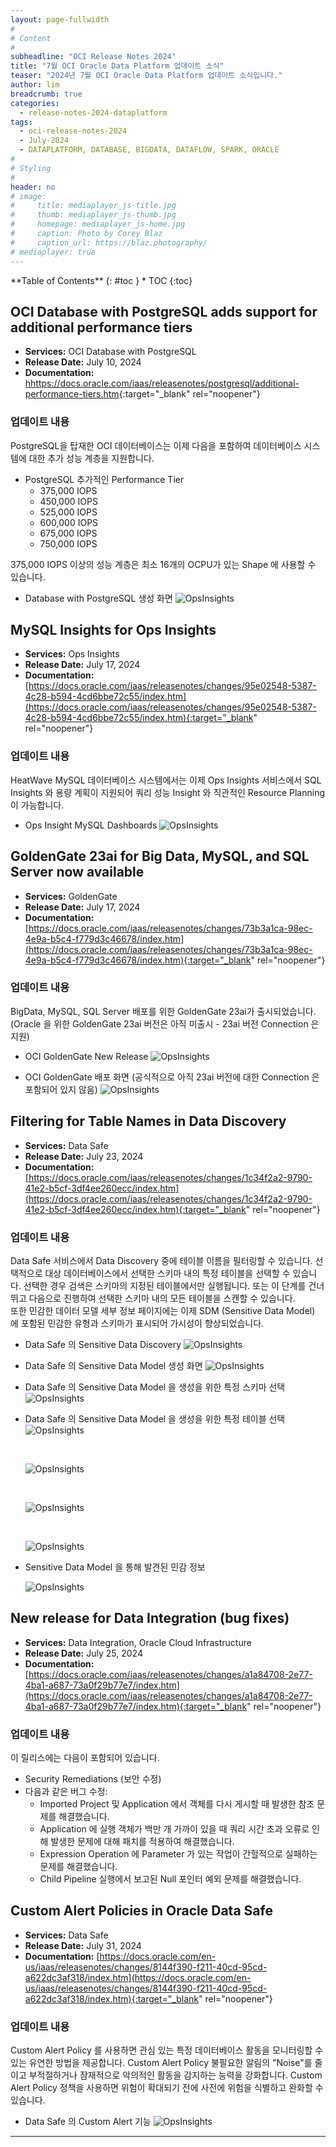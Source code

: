```yaml
---
layout: page-fullwidth
#
# Content
#
subheadline: "OCI Release Notes 2024"
title: "7월 OCI Oracle Data Platform 업데이트 소식"
teaser: "2024년 7월 OCI Oracle Data Platform 업데이트 소식입니다."
author: lim
breadcrumb: true
categories:
  - release-notes-2024-dataplatform
tags:
  - oci-release-notes-2024
  - July-2024
  - DATAPLATFORM, DATABASE, BIGDATA, DATAFLOW, SPARK, ORACLE
#
# Styling
#
header: no
# image:
#     title: mediaplayer_js-title.jpg
#     thumb: mediaplayer_js-thumb.jpg
#     homepage: mediaplayer_js-home.jpg
#     caption: Photo by Corey Blaz
#     caption_url: https://blaz.photography/
# mediaplayer: true
---
```


<div class="panel radius" markdown="1">
**Table of Contents**
{: #toc }
*  TOC
{:toc}
</div>

## OCI Database with PostgreSQL adds support for additional performance tiers
* **Services:** OCI Database with PostgreSQL
* **Release Date:** July 10, 2024
* **Documentation:** [hhttps://docs.oracle.com/iaas/releasenotes/postgresql/additional-performance-tiers.htm](https://docs.oracle.com/iaas/releasenotes/postgresql/additional-performance-tiers.htm){:target="_blank" rel="noopener"}

### 업데이트 내용

PostgreSQL을 탑재한 OCI 데이터베이스는 이제 다음을 포함하여 데이터베이스 시스템에 대한 추가 성능 계층을 지원합니다.

- PostgreSQL 추가적인 Performance Tier
  - 375,000 IOPS
  - 450,000 IOPS
  - 525,000 IOPS
  - 600,000 IOPS
  - 675,000 IOPS
  - 750,000 IOPS

375,000 IOPS 이상의 성능 계층은 최소 16개의 OCPU가 있는 Shape 에 사용할 수 있습니다.

- Database with PostgreSQL 생성 화면
  ![OpsInsights](/assets/img/dataplatform/2024/release_note/202407/19_oci_postgresql_01.png)


## MySQL Insights for Ops Insights
* **Services:** Ops Insights
* **Release Date:** July 17, 2024
* **Documentation:** [https://docs.oracle.com/iaas/releasenotes/changes/95e02548-5387-4c28-b594-4cd6bbe72c55/index.htm](https://docs.oracle.com/iaas/releasenotes/changes/95e02548-5387-4c28-b594-4cd6bbe72c55/index.htm){:target="_blank" rel="noopener"}

### 업데이트 내용

HeatWave MySQL 데이터베이스 시스템에서는 이제 Ops Insights 서비스에서 SQL Insights 와 용량 계획이 지원되어 쿼리 성능 Insight 와 직관적인 Resource Planning 이 가능합니다.

- Ops Insight MySQL Dashboards
  ![OpsInsights](/assets/img/dataplatform/2024/release_note/202407/20_oci_ops_insight_mysql_01.png)  


## GoldenGate 23ai for Big Data, MySQL, and SQL Server now available
* **Services:** GoldenGate
* **Release Date:** July 17, 2024
* **Documentation:** [https://docs.oracle.com/iaas/releasenotes/changes/73b3a1ca-98ec-4e9a-b5c4-f779d3c46678/index.htm](https://docs.oracle.com/iaas/releasenotes/changes/73b3a1ca-98ec-4e9a-b5c4-f779d3c46678/index.htm){:target="_blank" rel="noopener"}

### 업데이트 내용

BigData, MySQL, SQL Server 배포를 위한 GoldenGate 23ai가 출시되었습니다. (Oracle 을 위한 GoldenGate 23ai  버전은 아직 미출시 - 23ai 버전 Connection 은 지원)

- OCI GoldenGate New Release
  ![OpsInsights](/assets/img/dataplatform/2024/release_note/202407/21_oci_goldengate_new_release_01.png)  

- OCI GoldenGate 배포 화면 (공식적으로 아직 23ai 버전에 대한 Connection 은 포함되어 있지 않음)
  ![OpsInsights](/assets/img/dataplatform/2024/release_note/202407/22_oci_goldengate_new_release_02.png)  

## Filtering for Table Names in Data Discovery
* **Services:** Data Safe
* **Release Date:** July 23, 2024
* **Documentation:** [https://docs.oracle.com/iaas/releasenotes/changes/1c34f2a2-9790-41e2-b5cf-3df4ee260ecc/index.htm](https://docs.oracle.com/iaas/releasenotes/changes/1c34f2a2-9790-41e2-b5cf-3df4ee260ecc/index.htm){:target="_blank" rel="noopener"}

### 업데이트 내용

Data Safe 서비스에서 Data Discovery 중에 테이블 이름을 필터링할 수 있습니다. 선택적으로 대상 데이터베이스에서 선택한 스키마 내의 특정 테이블을 선택할 수 있습니다. 선택한 경우 검색은 스키마의 지정된 테이블에서만 실행됩니다. 또는 이 단계를 건너뛰고 다음으로 진행하여 선택한 스키마 내의 모든 테이블을 스캔할 수 있습니다. <br>
또한 민감한 데이터 모델 세부 정보 페이지에는 이제 SDM (Sensitive Data Model) 에 포함된 민감한 유형과 스키마가 표시되어 가시성이 향상되었습니다. 

- Data Safe 의 Sensitive Data Discovery
  ![OpsInsights](/assets/img/dataplatform/2024/release_note/202407/23_oci_datasafe_data_discovery_01.png)

- Data Safe 의 Sensitive Data Model 생성 화면
  ![OpsInsights](/assets/img/dataplatform/2024/release_note/202407/24_oci_datasafe_sensitive_data_model_02.png)

- Data Safe 의 Sensitive Data Model 을 생성을 위한 특정 스키마 선택
  ![OpsInsights](/assets/img/dataplatform/2024/release_note/202407/25_oci_datasafe_sensitive_data_model_03.png)

- Data Safe 의 Sensitive Data Model 을 생성을 위한 특정 테이블 선택
  ![OpsInsights](/assets/img/dataplatform/2024/release_note/202407/26_oci_datasafe_sensitive_data_model_04.png)

  <br>

  ![OpsInsights](/assets/img/dataplatform/2024/release_note/202407/27_oci_datasafe_sensitive_data_model_05.png)

  <br>

  ![OpsInsights](/assets/img/dataplatform/2024/release_note/202407/28_oci_datasafe_sensitive_data_select_06.png)

  <br>

  ![OpsInsights](/assets/img/dataplatform/2024/release_note/202407/29_oci_datasafe_sensitive_data_select_07.png)

- Sensitive Data Model 을 통해 발견된 민감 정보

  ![OpsInsights](/assets/img/dataplatform/2024/release_note/202407/30_oci_datasafe_sensitive_data_08.png)


## New release for Data Integration (bug fixes)
* **Services:** Data Integration, Oracle Cloud Infrastructure
* **Release Date:** July 25, 2024
* **Documentation:** [https://docs.oracle.com/iaas/releasenotes/changes/a1a84708-2e77-4ba1-a687-73a0f29b77e7/index.htm](https://docs.oracle.com/iaas/releasenotes/changes/a1a84708-2e77-4ba1-a687-73a0f29b77e7/index.htm){:target="_blank" rel="noopener"}

### 업데이트 내용

이 릴리스에는 다음이 포함되어 있습니다.

- Security Remediations (보안 수정)
- 다음과 같은 버그 수정:
  - Imported Project 및 Application 에서 객체를 다시 게시할 때 발생한 참조 문제를 해결했습니다.
  - Application 에 실행 객체가 백만 개 가까이 있을 때 쿼리 시간 초과 오류로 인해 발생한 문제에 대해 패치를 적용하여 해결했습니다.
  - Expression Operation 에 Parameter 가 있는 작업이 간헐적으로 실패하는 문제를 해결했습니다.
  - Child Pipeline 실행에서 보고된 Null 포인터 예외 문제를 해결했습니다.


## Custom Alert Policies in Oracle Data Safe
* **Services:** Data Safe
* **Release Date:** July 31, 2024
* **Documentation:** [https://docs.oracle.com/en-us/iaas/releasenotes/changes/8144f390-f211-40cd-95cd-a622dc3af318/index.htm](https://docs.oracle.com/en-us/iaas/releasenotes/changes/8144f390-f211-40cd-95cd-a622dc3af318/index.htm){:target="_blank" rel="noopener"}

### 업데이트 내용

Custom Alert Policy 를 사용하면 관심 있는 특정 데이터베이스 활동을 모니터링할 수 있는 유연한 방법을 제공합니다. Custom Alert Policy 불필요한 알림의 "Noise"를 줄이고 부적절하거나 잠재적으로 악의적인 활동을 감지하는 능력을 강화합니다. Custom Alert Policy 정책을 사용하면 위험이 확대되기 전에 사전에 위험을 식별하고 완화할 수 있습니다. 

- Data Safe 의 Custom Alert 기능
  ![OpsInsights](/assets/img/dataplatform/2024/release_note/202407/31_oci_datasafe_custom_alert_09.png)


---